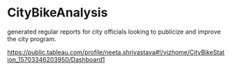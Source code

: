 # CityBikeAnalysis

generated regular reports for city officials looking to publicize and improve the city program.

https://public.tableau.com/profile/neeta.shrivastava#!/vizhome/CityBikeStation_15703346203950/Dashboard1
